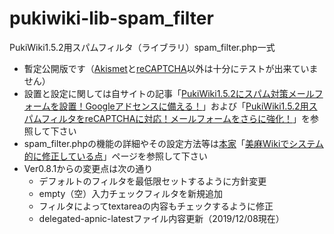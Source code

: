 # pukiwiki-lib-spam_filter

PukiWiki1.5.2用スパムフィルタ（ライブラリ）spam_filter.php一式

- 暫定公開版です（[Akismet](https://akismet.com/development/)と[reCAPTCHA](https://ja.wikipedia.org/wiki/ReCAPTCHA)以外は十分にテストが出来ていません）
- 設置と設定に関しては自サイトの記事「[PukiWiki1.5.2にスパム対策メールフォームを設置！Googleアドセンスに備える！](https://dajya-ranger.com/pukiwiki/setting-mail-form/)」および「[PukiWiki1.5.2用スパムフィルタをreCAPTCHAに対応！メールフォームをさらに強化！](https://dajya-ranger.com/pukiwiki/setting-mail-form-recaptcha/)」を参照して下さい
- spam_filter.phpの機能の詳細やその設定方法等は[本家](http://miasa.info/index.php?TopPage)「[美麻Wikiでシステム的に修正している点](http://miasa.info/index.php?%C8%FE%CB%E3Wiki%A4%C7%A5%B7%A5%B9%A5%C6%A5%E0%C5%AA%A4%CB%BD%A4%C0%B5%A4%B7%A4%C6%A4%A4%A4%EB%C5%C0#ofa18e88)」ページを参照して下さい
- Ver0.8.1からの変更点は次の通り
	- デフォルトのフィルタを最低限セットするように方針変更
	- empty（空）入力チェックフィルタを新規追加
	- フィルタによってtextareaの内容もチェックするように修正
	- delegated-apnic-latestファイル内容更新（2019/12/08現在）
